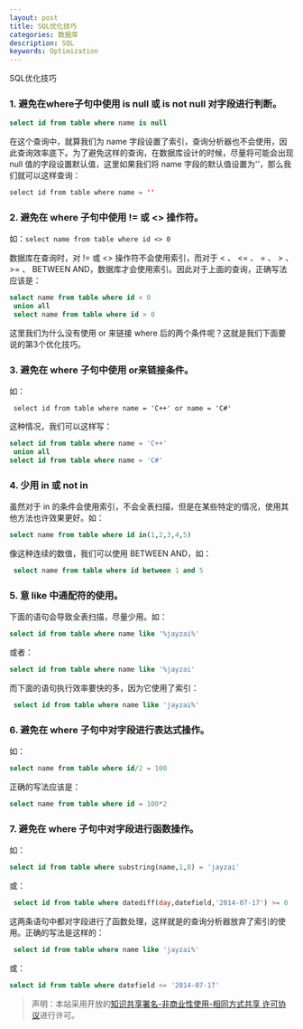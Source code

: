 ```yaml
---
layout: post
title: SQL优化技巧
categories: 数据库
description: SQL
keywords: Optimization
---
```


SQL优化技巧

### 1. 避免在where子句中使用 is null 或 is not null 对字段进行判断。

```sql
select id from table where name is null
```

在这个查询中，就算我们为 name 字段设置了索引，查询分析器也不会使用，因此查询效率底下。为了避免这样的查询，在数据库设计的时候，尽量将可能会出现 null 值的字段设置默认值，这里如果我们将 name 字段的默认值设置为''，那么我们就可以这样查询：

```java
select id from table where name = ''
```

### 2. 避免在 where 子句中使用 != 或 <> 操作符。

如：`select name from table where id <> 0`

数据库在查询时，对 != 或 <> 操作符不会使用索引，而对于 < 、 <= 、 = 、 > 、 >= 、 BETWEEN AND，数据库才会使用索引。因此对于上面的查询，正确写法应该是：

```sql
select name from table where id < 0
 union all
 select name from table where id > 0
```

这里我们为什么没有使用 or 来链接 where 后的两个条件呢？这就是我们下面要说的第3个优化技巧。

### 3. 避免在 where 子句中使用 or来链接条件。

如：

` select id from table where name = 'C++' or name = 'C#'`

这种情况，我们可以这样写：

```sql
select id from table where name = 'C++'
 union all
select id from table where name = 'C#'
```

### 4. 少用 in 或 not  in

虽然对于 in 的条件会使用索引，不会全表扫描，但是在某些特定的情况，使用其他方法也许效果更好。如：

```sql
select name from table where id in(1,2,3,4,5)
```

像这种连续的数值，我们可以使用 BETWEEN AND，如：

```sql
 select name from table where id between 1 and 5
```

### 5. 意 like 中通配符的使用。

下面的语句会导致全表扫描，尽量少用。如：

```sql
select id from table where name like '%jayzai%'
```

或者：

```sql
select id from table where name like '%jayzai'
```

而下面的语句执行效率要快的多，因为它使用了索引：

```sql
 select id from table where name like 'jayzai%'
```

### 6. 避免在 where 子句中对字段进行表达式操作。

如：

```sql
select name from table where id/2 = 100
```

正确的写法应该是：

```sql
select name from table where id = 100*2
```

### 7. 避免在 where 子句中对字段进行函数操作。

如：

```sql
select id from table where substring(name,1,8) = 'jayzai'
```

或：

```sql
 select id from table where datediff(day,datefield,'2014-07-17') >= 0
```

这两条语句中都对字段进行了函数处理，这样就是的查询分析器放弃了索引的使用。正确的写法是这样的：

```sql
 select id from table where name like 'jayzai%'
```

或：

```sql
select id from table where datefield <= '2014-07-17'
```

> 声明：本站采用开放的[知识共享署名-非商业性使用-相同方式共享 许可协议](https://creativecommons.org/licenses/by-nc-sa/3.0/deed.zh)进行许可。
